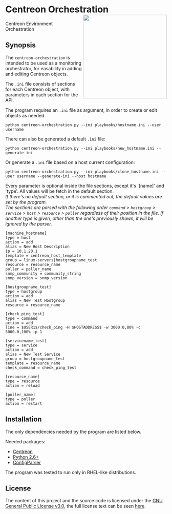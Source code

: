 # Centreon Orchestration <img src="http://permabit.com/web/wp-content/uploads/2011/12/Orchestration.png" align="right" height="261" width="261"/>
Centreon Environment Orchestration

## Synopsis

The `centreon-orchestration` is intended to be used as a monitoring orchestrator, for easability in adding and editing Centreon objects.

The `.ini` file consists of sections for each Centreon object, with parameters in each section for the API.

The program requires an `.ini` file as argument, in order to create or edit objects as needed.

```shell
python centreon-orchestration.py --ini playbooks/hostname.ini --user username
```

There can also be generated a default `.ini` file:

```shell
python centreon-orchestration.py --ini playbooks/new_hostname.ini --generate-ini
```

Or generate a `.ini` file based on a host current configuration:

```shell
python centreon-orchestration.py --ini playbooks/clone_hostname.ini --user username --generate-ini --host hostname
```

Every parameter is optional inside the file sections, except it's '[name]' and 'type'. All values will be fetch in the default section.<br>
_If there's no default section, or it is commented out, the default values are set by the program._<br>
_The sections are parsed with the following order `command` > `hostgroup` > `service` > `host` > `resource` > `poller` regardless of their position in the file._
_If another type is given, other than the one's previously shown, it will be ignored by the parser._

```shell
[machine_hostname]
type = host
action = add
alias = New Host Description
ip = 10.1.20.1
template = centreon_host_template
group = linux-servers|hostgroupname_test
resource = resource_name
poller = poller_name
snmp_community = community_string
snmp_version = snmp_version

[hostgroupname_test]
type = hostgroup
action = add
alias = New Test Hostgroup
resource = resource_name

[check_ping_test]
type = command
action = add
line = $USER1$/check_ping -H $HOSTADDRESS$ -w 3000.0,80% -c 5000.0,100% -p 1

[servicename_test]
type = service
action = add
alias = New Test Service
group = hostgroupname_test
template = resource_name
check_command = check_ping_test

[resource_name]
type = resource
action = reload

[poller_name]
type = poller
action = restart
```

## Installation

The only dependencies needed by the program are listed below.

Needed packages:
- [Centreon](https://github.com/centreon/centreon)
- [Python 2.6+](https://www.python.org/download/releases/2.6.6/)
- [ConfigParser](https://svn.python.org/projects/python/branches/release27-maint/Lib/ConfigParser.py)

The program was tested to run only in RHEL-like distributions.

## License

The content of this project and the source code is licensed under the [GNU General Public License v3.0](https://www.gnu.org/licenses/gpl-3.0.en.html), the full license text can be seen [here](LICENSE).
